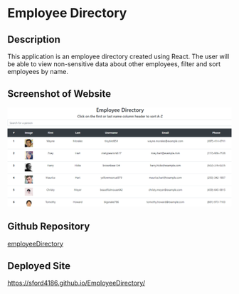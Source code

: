 # Employee Directory

## Description

This application is an employee directory created using React.  The user will be able to view non-sensitive data about other employees, filter and sort employees by name.

## Screenshot of Website  
![Screenshot of deployed site](screenshot.png)

## Github Repository
[employeeDirectory](https://github.com/sford4186/EmployeeDirectory)

## Deployed Site
https://sford4186.github.io/EmployeeDirectory/

